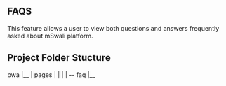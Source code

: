 ## FAQS
This feature allows a user to view both questions and answers frequently asked about mSwali platform.

## Project Folder Stucture 
pwa
|__
|   pages
|    |
|    | -- faq
|__       
